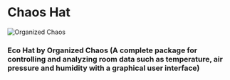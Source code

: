 # Chaos Hat

![Organized Chaos](https://marcosraudkett.com/uploader/uploads/97a89b3b5862a831924879d602e60cae.png)

### Eco Hat by Organized Chaos (A complete package for controlling and analyzing room data such as temperature, air pressure and humidity with a graphical user interface)
